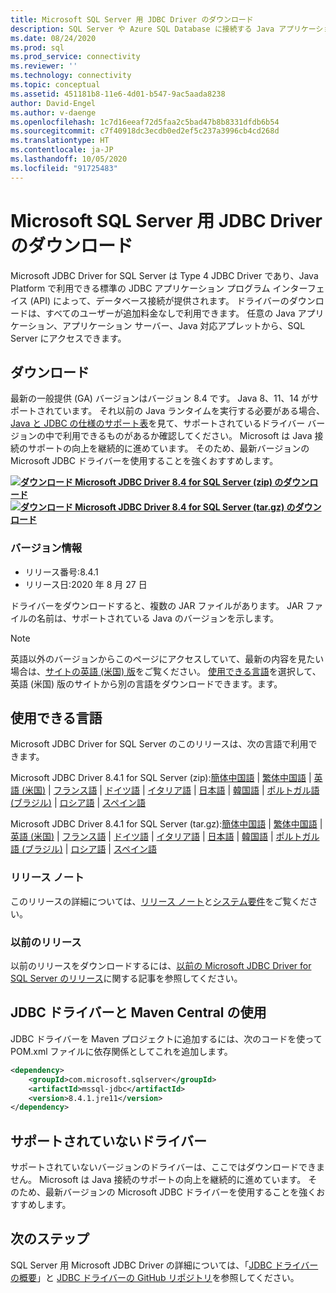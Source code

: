 ```yaml
---
title: Microsoft SQL Server 用 JDBC Driver のダウンロード
description: SQL Server や Azure SQL Database に接続する Java アプリケーションを開発するには、Microsoft JDBC Driver for SQL Server をダウンロードします。
ms.date: 08/24/2020
ms.prod: sql
ms.prod_service: connectivity
ms.reviewer: ''
ms.technology: connectivity
ms.topic: conceptual
ms.assetid: 451181b8-11e6-4d01-b547-9ac5aada8238
author: David-Engel
ms.author: v-daenge
ms.openlocfilehash: 1c7d16eeaf72d5faa2c5bad47b8b8331dfdb6b54
ms.sourcegitcommit: c7f40918dc3ecdb0ed2ef5c237a3996cb4cd268d
ms.translationtype: HT
ms.contentlocale: ja-JP
ms.lasthandoff: 10/05/2020
ms.locfileid: "91725483"
---
```

# <a name="download-microsoft-jdbc-driver-for-sql-server"></a>Microsoft SQL Server 用 JDBC Driver のダウンロード

Microsoft JDBC Driver for SQL Server は Type 4 JDBC Driver であり、Java Platform で利用できる標準の JDBC アプリケーション プログラム インターフェイス (API) によって、データベース接続が提供されます。 ドライバーのダウンロードは、すべてのユーザーが追加料金なしで利用できます。 任意の Java アプリケーション、アプリケーション サーバー、Java 対応アプレットから、SQL Server にアクセスできます。

## <a name="download"></a>ダウンロード

最新の一般提供 (GA) バージョンはバージョン 8.4 です。 Java 8、11、14 がサポートされています。 それ以前の Java ランタイムを実行する必要がある場合、[Java と JDBC の仕様のサポート表](microsoft-jdbc-driver-for-sql-server-support-matrix.md#java-and-jdbc-specification-support)を見て、サポートされているドライバー バージョンの中で利用できるものがあるか確認してください。 Microsoft は Java 接続のサポートの向上を継続的に進めています。 そのため、最新バージョンの Microsoft JDBC ドライバーを使用することを強くおすすめします。

**[![ダウンロード](../../ssms/media/download-icon.png) Microsoft JDBC Driver 8.4 for SQL Server (zip) のダウンロード](https://go.microsoft.com/fwlink/?linkid=2137600)**  
**[![ダウンロード](../../ssms/media/download-icon.png) Microsoft JDBC Driver 8.4 for SQL Server (tar.gz) のダウンロード](https://go.microsoft.com/fwlink/?linkid=2137502)**  

### <a name="version-information"></a>バージョン情報

- リリース番号:8.4.1
- リリース日:2020 年 8 月 27 日

ドライバーをダウンロードすると、複数の JAR ファイルがあります。 JAR ファイルの名前は、サポートされている Java のバージョンを示します。

> [!Note]
> 英語以外のバージョンからこのページにアクセスしていて、最新の内容を見たい場合は、[サイトの英語 (米国) 版]()をご覧ください。 [使用できる言語](#available-languages)を選択して、英語 (米国) 版のサイトから別の言語をダウンロードできます。ます。

## <a name="available-languages"></a>使用できる言語

Microsoft JDBC Driver for SQL Server のこのリリースは、次の言語で利用できます。

Microsoft JDBC Driver 8.4.1 for SQL Server (zip):[簡体中国語](https://go.microsoft.com/fwlink/?linkid=2137600&clcid=0x804) | [繁体中国語](https://go.microsoft.com/fwlink/?linkid=2137600&clcid=0x404) | [英語 (米国)](https://go.microsoft.com/fwlink/?linkid=2137600&clcid=0x409) | [フランス語](https://go.microsoft.com/fwlink/?linkid=2137600&clcid=0x40c) | [ドイツ語](https://go.microsoft.com/fwlink/?linkid=2137600&clcid=0x407) | [イタリア語](https://go.microsoft.com/fwlink/?linkid=2137600&clcid=0x410) | [日本語](https://go.microsoft.com/fwlink/?linkid=2137600&clcid=0x411) | [韓国語](https://go.microsoft.com/fwlink/?linkid=2137600&clcid=0x412) | [ポルトガル語 (ブラジル)](https://go.microsoft.com/fwlink/?linkid=2137600&clcid=0x416) | [ロシア語](https://go.microsoft.com/fwlink/?linkid=2137600&clcid=0x419) | [スペイン語](https://go.microsoft.com/fwlink/?linkid=2137600&clcid=0x40a)

Microsoft JDBC Driver 8.4.1 for SQL Server (tar.gz):[簡体中国語](https://go.microsoft.com/fwlink/?linkid=2137502&clcid=0x804) | [繁体中国語](https://go.microsoft.com/fwlink/?linkid=2137502&clcid=0x404) | [英語 (米国)](https://go.microsoft.com/fwlink/?linkid=2137502&clcid=0x409) | [フランス語](https://go.microsoft.com/fwlink/?linkid=2137502&clcid=0x40c) | [ドイツ語](https://go.microsoft.com/fwlink/?linkid=2137502&clcid=0x407) | [イタリア語](https://go.microsoft.com/fwlink/?linkid=2137502&clcid=0x410) | [日本語](https://go.microsoft.com/fwlink/?linkid=2137502&clcid=0x411) | [韓国語](https://go.microsoft.com/fwlink/?linkid=2137502&clcid=0x412) | [ポルトガル語 (ブラジル)](https://go.microsoft.com/fwlink/?linkid=2137502&clcid=0x416) | [ロシア語](https://go.microsoft.com/fwlink/?linkid=2137502&clcid=0x419) | [スペイン語](https://go.microsoft.com/fwlink/?linkid=2137502&clcid=0x40a)

### <a name="release-notes"></a>リリース ノート

このリリースの詳細については、[リリース ノート](release-notes-for-the-jdbc-driver.md)と[システム要件](system-requirements-for-the-jdbc-driver.md)をご覧ください。

### <a name="previous-releases"></a>以前のリリース

以前のリリースをダウンロードするには、[以前の Microsoft JDBC Driver for SQL Server のリリース](release-notes-for-the-jdbc-driver.md#previous-releases)に関する記事を参照してください。

## <a name="using-the-jdbc-driver-with-maven-central"></a>JDBC ドライバーと Maven Central の使用

JDBC ドライバーを Maven プロジェクトに追加するには、次のコードを使って POM.xml ファイルに依存関係としてこれを追加します。

```xml
<dependency>
    <groupId>com.microsoft.sqlserver</groupId>
    <artifactId>mssql-jdbc</artifactId>
    <version>8.4.1.jre11</version>
</dependency>
```  

## <a name="unsupported-drivers"></a>サポートされていないドライバー

サポートされていないバージョンのドライバーは、ここではダウンロードできません。 Microsoft は Java 接続のサポートの向上を継続的に進めています。 そのため、最新バージョンの Microsoft JDBC ドライバーを使用することを強くおすすめします。  
  
## <a name="next-steps"></a>次のステップ

SQL Server 用 Microsoft JDBC Driver の詳細については、「[JDBC ドライバーの概要](overview-of-the-jdbc-driver.md)」と [JDBC ドライバーの GitHub リポジトリ](https://github.com/microsoft/mssql-jdbc/blob/dev/README.md)を参照してください。